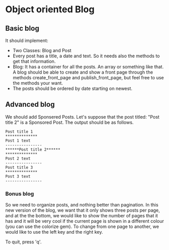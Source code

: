# Object oriented Blog

## Basic blog

It should implement:

* Two Classes: Blog and Post
* Every post has a title, a date and text. So it needs also the methods to get that information.
* Blog: It has a container for all the posts. An array or something like that. A blog should be able to create and show a front page through the methods create_front_page and publish_front_page, but feel free to use the methods your want.
* The posts should be ordered by date starting on newest.

## Advanced blog

We should add Sponsered Posts. Let's suppose that the post titled: "Post title 2" is a Sponsored Post. The output should be as follows.
```
Post title 1
**************
Post 1 text
----------------
******Post title 2******
**************
Post 2 text
----------------
Post title 3
**************
Post 3 text
----------------
```

### Bonus blog

So we need to organize posts, and nothing better than pagination. In this new version of the blog, we want that it only shows three posts per page, and at the the bottom, we would like to show the number of pages that it has and it will be very cool if the current page is shown in a different colour (you can use the colorize gem). To change from one page to another, we would like to use the left key and the right key.

To quit, press 'q'.
